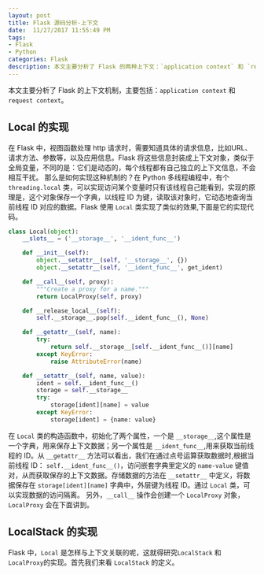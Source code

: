 ```yaml
---
layout: post
title: Flask 源码分析-上下文
date:  11/27/2017 11:55:49 PM 
tags:
- Flask
- Python
categories: Flask
description: 本文主要分析了 Flask 的两种上下文：`application context` 和 `request context`。
---
```

本文主要分析了 Flask 的上下文机制，主要包括：`application context` 和 `request context`。
## Local 的实现
在 Flask 中，视图函数处理 http 请求时，需要知道具体的请求信息，比如URL、请求方法、参数等，以及应用信息。Flask 将这些信息封装成上下文对象，类似于全局变量，不同的是：它们是动态的，每个线程都有自己独立的上下文信息，不会相互干扰。
那么是如何实现这种机制的？在 Python 多线程编程中，有个 `threading.local` 类，可以实现访问某个变量时只有该线程自己能看到，实现的原理是，这个对象保存一个字典，以线程 ID 为键，读取该对象时，它动态地查询当前线程 ID 对应的数据。Flask 使用 `Local` 类实现了类似的效果,下面是它的实现代码。
```python
class Local(object):
    __slots__ = ('__storage__', '__ident_func__')

    def __init__(self):
        object.__setattr__(self, '__storage__', {})
        object.__setattr__(self, '__ident_func__', get_ident)

    def __call__(self, proxy):
        """Create a proxy for a name."""
        return LocalProxy(self, proxy)

    def __release_local__(self):
        self.__storage__.pop(self.__ident_func__(), None)

    def __getattr__(self, name):
        try:
            return self.__storage__[self.__ident_func__()][name]
        except KeyError:
            raise AttributeError(name)

    def __setattr__(self, name, value):
        ident = self.__ident_func__()
        storage = self.__storage__
        try:
            storage[ident][name] = value
        except KeyError:
            storage[ident] = {name: value}

```
在 `Local` 类的构造函数中，初始化了两个属性，一个是 `__storage__`,这个属性是一个字典，用来保存上下文数据；另一个属性是 `__ident_func__`,用来获取当前线程的 ID。从 `__getattr__` 方法可以看出，我们在通过点号运算获取数据时,根据当前线程 ID： `self.__ident_func__()`，访问嵌套字典里定义的 `name-value` 键值对，从而获取保存的上下文数据。存储数据的方法在 `__setattr__` 中定义，将数据保存在 `storage[ident][name]` 字典中，外层键为线程 ID。通过 `Local` 类，可以实现数据的访问隔离。
另外，`__call__` 操作会创建一个 `LocalProxy` 对象，`LocalProxy` 会在下面讲到。
## LocalStack 的实现
Flask 中，`Local` 是怎样与上下文关联的呢，这就得研究`LocalStack` 和 `LocalProxy`的实现。首先我们来看 `LocalStack` 的定义。





